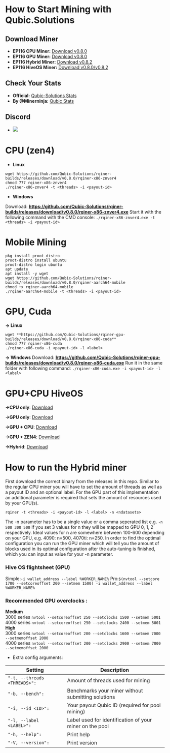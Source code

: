 # How to Start Mining with Qubic.Solutions

## Download Miner
- **EP116 CPU Miner:** [Download v0.8.0](https://github.com/Qubic-Solutions/rqiner-builds/releases/tag/v0.8.0)
- **EP116 GPU Miner:** [Download v0.8.0](https://github.com/Qubic-Solutions/rqiner-gpu-builds/releases/tag/v0.8.0)
- **EP116 Hybrid Miner:** [Download v0.8.2](https://github.com/Qubic-Solutions/rqiner-hybrid-builds/releases/tag/v0.8.2)
- **EP116 HiveOS Miner:** [Download v0.8.0/v0.8.2](https://github.com/Qubic-Solutions/HiveOS/releases/tag/EP116)

## Check Your Stats
- **Official:** [Qubic-Solutions Stats](https://pooltemp.qubic.solutions/info?miner=YOURIDHERE)
- **By @Minerninja:** [Qubic Stats](http://qubic.commando.sh/)

## **Discord**
- [![](https://img.shields.io/discord/1179806757204267090?color=5865F2&logo=Discord&style=flat-square)](https://discord.gg/zTrdShyQu2)

# **CPU (zen4)** 
- **Linux**
```
wget https://github.com/Qubic-Solutions/rqiner-builds/releases/download/v0.8.0/rqiner-x86-znver4
chmod 777 rqiner-x86-znver4
./rqiner-x86-znver4 -t <threads> -i <payout-id>
```

- **Windows**

Download: **https://github.com/Qubic-Solutions/rqiner-builds/releases/download/v0.8.0/rqiner-x86-znver4.exe**
Start it with the following command with the CMD console:
`./rqiner-x86-znver4.exe -t <threads> -i <payout-id>`

# **Mobile Mining** 
```
pkg install proot-distro
proot-distro install ubuntu
proot-distro login ubuntu
apt update
apt install -y wget
wget https://github.com/Qubic-Solutions/rqiner-builds/releases/download/v0.8.0/rqiner-aarch64-mobile
chmod +x rqiner-aarch64-mobile
./rqiner-aarch64-mobile -t <threads> -i <payout-id>
```
# **GPU, Cuda**

**→ Linux**
```
wget **https://github.com/Qubic-Solutions/rqiner-gpu-builds/releases/download/v0.8.0/rqiner-x86-cuda**
chmod 777 rqiner-x86-cuda
./rqiner-x86-cuda -i <payout-id> -l <label>
```
**→ Windows**
Download: **https://github.com/Qubic-Solutions/rqiner-gpu-builds/releases/download/v0.8.0/rqiner-x86-cuda.exe**
Run it in the same folder with following command:
`./rqiner-x86-cuda.exe -i <payout-id> -l <label>`

# GPU+CPU HiveOS 

**→CPU only**: [Download](https://github.com/Qubic-Solutions/HiveOS/releases/download/EP116/rqiner-x86-CPU.v.0.8.0.tar.gz)

**→GPU only**: [Download](https://github.com/Qubic-Solutions/HiveOS/releases/download/EP116/rqiner-x86-cuda-gpu.0.8.0.tar.gz)

**→GPU + CPU**: [Download](https://github.com/Qubic-Solutions/HiveOS/releases/download/EP116/rqiner-x86-cuda-Nvidia.Broadwell.0.8.0.tar.gz)

**→GPU + ZEN4**: [Download](https://github.com/Qubic-Solutions/HiveOS/releases/download/EP116/rqiner-x86-cuda-Nvidia.Zen4.0.8.0.tar.gz)

**→Hybrid**: [Download](https://github.com/Qubic-Solutions/HiveOS/releases/download/EP116/rqiner-x86-HY.0.8.2.fix.tar.gz)

# How to run the Hybrid miner

First download the correct binary from the releases in this repo.
Similar to the regular CPU miner you will have to set the amount of threads as well as a payout ID and an optional label. For the GPU part of this implementation an additional parameter is required that sets the amount of resources used by your GPU(s).

`rqiner -t <threads> -i <payout-id> -l <label> -n <ndatasets>`

The -n parameter has to be a single value or a comma seperated list e.g.
`-n 500 300 500`
If you set 3 values for n they will be mapped to GPU 0, 1, 2 respectively. Ideal values for n are somewhere between 100-600 depending on your GPU, e.g. 4090: n=500, 4070ti: n=250. In order to find the optimal configuration you can run the GPU miner which will tell you the amount of blocks used in its optimal configuration after the auto-tuning is finished, which you can input as value for your -n parameter.

### Hive OS flightsheet (GPU)
Simple:```-i wallet_address --label %WORKER_NAME%```
Pro:```$(nvtool --setcore 1700 --setcoreoffset 200 --setmem 1500) -i wallet_address --label %WORKER_NAME%```

### Recommended GPU overclocks :  
**Medium**  
3000 series ```nvtool --setcoreoffset 250 --setclocks 1500 --setmem 5001```  
4000 series ```nvtool --setcoreoffset 250 --setclocks 2400 --setmem 5001```  
**High**  
3000 series ```nvtool --setcoreoffset 200 --setclocks 1600 --setmem 7000 --setmemoffset 2000```  
4000 series ```nvtool --setcoreoffset 200 --setclocks 2900 --setmem 7000 --setmemoffset 2000```  

- Extra config arguments:

| Setting | Description |
| ---- | --------- |
| ```"-t, --threads <THREADS>":``` | Amount of threads used for mining |
| ```"-b, --bench":``` |  Benchmarks your miner without submitting solutions |
| ```"-i, --id <ID>":``` |  Your payout Qubic ID (required for pool mining) |
|  ```"-l, --label <LABEL>": ``` |  Label used for identification of your miner on the pool |
| ```"-h, --help": ```  |  Print help  |
| ```"-V, --version": ```  |  Print version  |


